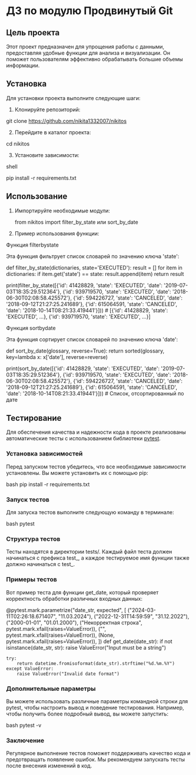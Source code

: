 # ДЗ по модулю Продвинутый Git
## Цель проекта
Этот проект предназначен для упрощения работы с данными, предоставляя удобные функции для анализа и визуализации. Он поможет пользователям эффективно обрабатывать большие объемы информации.
## Установка
Для установки проекта выполните следующие шаги:

1. Клонируйте репозиторий:

  git clone https://github.com/nikita1332007/nikitos

2. Перейдите в каталог проекта:
   
  cd nikitos

3. Установите зависимости:
   
  shell

  pip install -r requirements.txt

## Использование
1. Импортируйте необходимые модули:

   from nikitos import filter_by_state или sort_by_date

2. Пример использования функции:

Функция filterbystate

Эта функция фильтрует список словарей по значению ключа 'state':

def filter_by_state(dictionaries, state='EXECUTED'):
    result = []
    for item in dictionaries:
        if item.get('state') == state:
            result.append(item)
    return result


print(filter_by_state([{'id': 41428829, 'state': 'EXECUTED', 'date': '2019-07-03T18:35:29.512364'}, {'id': 939719570, 'state': 'EXECUTED', 'date': '2018-06-30T02:08:58.425572'}, {'id': 594226727, 'state': 'CANCELED', 'date': '2018-09-12T21:27:25.241689'}, {'id': 615064591, 'state': 'CANCELED', 'date': '2018-10-14T08:21:33.419441'}]))  # [{'id': 41428829, 'state': 'EXECUTED', ...}, {'id': 939719570, 'state': 'EXECUTED', ...}]

Функция sortbydate

Эта функция сортирует список словарей по значению ключа 'date':

def sort_by_date(glossary, reverse=True):
    return sorted(glossary, key=lambda x: x['date'], reverse=reverse)


print(sort_by_date([{'id': 41428829, 'state': 'EXECUTED', 'date': '2019-07-03T18:35:29.512364'}, {'id': 939719570, 'state': 'EXECUTED', 'date': '2018-06-30T02:08:58.425572'}, {'id': 594226727, 'state': 'CANCELED', 'date': '2018-09-12T21:27:25.241689'}, {'id': 615064591, 'state': 'CANCELED', 'date': '2018-10-14T08:21:33.419441'}]))  # Список, отсортированный по дате

## Тестирование

Для обеспечения качества и надежности кода в проекте реализованы автоматические тесты с использованием библиотеки [pytest](https://docs.pytest.org/en/stable/).

### Установка зависимостей

Перед запуском тестов убедитесь, что все необходимые зависимости установлены. Вы можете установить их с помощью pip:

bash
pip install -r requirements.txt
### Запуск тестов

Для запуска тестов выполните следующую команду в терминале:

bash
pytest
### Структура тестов

Тесты находятся в директории tests/. Каждый файл теста должен начинаться с префикса test_, а каждое тестируемое имя функции также должно начинаться с test_.

### Примеры тестов

Вот пример теста для функции get_date, который проверяет корректность обработки различных входных данных:

@pytest.mark.parametrize("date_str, expected", [
    ("2024-03-11T02:26:18.671407", "11.03.2024"),
    ("2022-12-31T14:59:59", "31.12.2022"),
    ("2000-01-01", "01.01.2000"),
    ("Некорректная строка", pytest.mark.xfail(raises=ValueError)),
    ("", pytest.mark.xfail(raises=ValueError)),
    (None, pytest.mark.xfail(raises=ValueError)),
])
def get_date(date_str):
    if not isinstance(date_str, str):
        raise ValueError("Input must be a string")


    try:
        return datetime.fromisoformat(date_str).strftime("%d.%m.%Y")
    except ValueError:
        raise ValueError("Invalid date format")
### Дополнительные параметры

Вы можете использовать различные параметры командной строки для pytest, чтобы настроить вывод и поведение тестирования. Например, чтобы получить более подробный вывод, вы можете запустить:

bash
pytest -v
### Заключение

Регулярное выполнение тестов поможет поддерживать качество кода и предотвращать появление ошибок. Мы рекомендуем запускать тесты после внесения изменений в код.